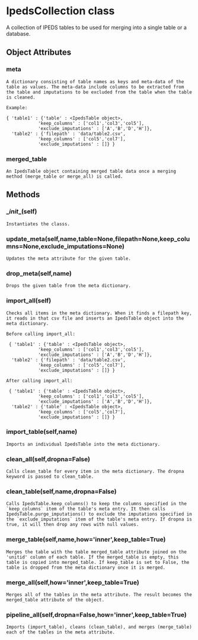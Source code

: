 # IpedsCollection class
A collection of IPEDS tables to be used for merging into a single table or a database.


## Object Attributes

### meta
    A dictionary consisting of table names as keys and meta-data of the table as values. The meta-data include columns to be extracted from the table and imputations to be excluded from the table when the table is cleaned.
    
    Example: 
    
    { 'table1' : {'table' : <IpedsTable object>,
                'keep_columns' : ['col1','col3','col5'], 
                'exclude_imputations' : ['A','B','D','H']}, 
      'table2' : {'filepath' : 'data/table2.csv',
                'keep_columns' : ['col5','col7'],
                'exclude_imputations' : []} }
    
### merged_table
    An IpedsTable object containing merged table data once a merging method (merge_table or merge_all) is called. 

## Methods

### \__init__(self)
    Instantiates the classs.

### update_meta(self,name,table=None,filepath=None,keep_columns=None,exclude_imputations=None)
    Updates the meta attribute for the given table.

### drop_meta(self,name)
    Drops the given table from the meta dictionary.

### import_all(self)
    Checks all items in the meta dictionary. When it finds a filepath key, it reads in that csv file and inserts an IpedsTable object into the meta dictionary. 

    Before calling import_all:

     { 'table1' : {'table' : <IpedsTable object>,
                'keep_columns' : ['col1','col3','col5'], 
                'exclude_imputations' : ['A','B','D','H']}, 
      'table2' : {'filepath' : 'data/table2.csv',
                'keep_columns' : ['col5','col7'],
                'exclude_imputations' : []} }

    After calling import_all:

     { 'table1' : {'table' : <IpedsTable object>,
                'keep_columns' : ['col1','col3','col5'], 
                'exclude_imputations' : ['A','B','D','H']}, 
      'table2' : {'table' : <IpedsTable object>,
                'keep_columns' : ['col5','col7'],
                'exclude_imputations' : []} }    

### import_table(self,name)
    Imports an individual IpedsTable into the meta dictionary.

### clean_all(self,dropna=False)
    Calls clean_table for every item in the meta dictionary. The dropna keyword is passed to clean_table.

### clean_table(self,name,dropna=False)
    Calls IpedsTable.keep_columns() to keep the columns specified in the `keep_columns` item of the table's meta entry. It then calls IpedsTable.purge_imputations() to exclude the imputations specified in the `exclude_imputations` item of the table's meta entry. If dropna is true, it will then drop any rows with null values.

### merge_table(self,name,how='inner',keep_table=True)
    Merges the table with the table merged_table attribute joined on the 'unitid' column of each table. If the merged_table is empty, this table is copied into merged_table. If keep_table is set to False, the table is dropped from the meta dictionary once it is merged.

### merge_all(self,how='inner',keep_table=True)
    Merges all of the tables in the meta attribute. The result becomes the merged_table attribute of the object.

### pipeline_all(self,dropna=False,how='inner',keep_table=True)
    Imports (import_table), cleans (clean_table), and merges (merge_table) each of the tables in the meta attribute.